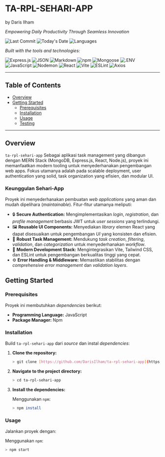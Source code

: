 # TA-RPL-SEHARI-APP
by Daris Ilham

*Empowering Daily Productivity Through Seamless Innovation*

![Last Commit](https://img.shields.io/github/last-commit/DarisIlham/ta-rpl-sehari-app) ![Today's Date](https://img.shields.io/badge/today-{{DATE_PLACEHOLDER}}-blue)  ![Languages](https://img.shields.io/github/languages/count/DarisIlham/ta-rpl-sehari-app)

*Built with the tools and technologies:*

![Express.js](https://img.shields.io/badge/Express.js-000000?style=for-the-badge&logo=express&logoColor=white)
![JSON](https://img.shields.io/badge/JSON-000000?style=for-the-badge&logo=json&logoColor=white)
![Markdown](https://img.shields.io/badge/Markdown-000000?style=for-the-badge&logo=markdown&logoColor=white)
![npm](https://img.shields.io/badge/npm-CB3837?style=for-the-badge&logo=npm&logoColor=white)
![Mongoose](https://img.shields.io/badge/Mongoose-800000?style=for-the-badge&logo=mongoose&logoColor=white)
![.ENV](https://img.shields.io/badge/.ENV-ECD500?style=for-the-badge&logo=dotenv&logoColor=black)
![JavaScript](https://img.shields.io/badge/JavaScript-F7DF1E?style=for-the-badge&logo=javascript&logoColor=black)
![Nodemon](https://img.shields.io/badge/Nodemon-76D04B?style=for-the-badge&logo=nodemon&logoColor=white)
![React](https://img.shields.io/badge/React-61DAFB?style=for-the-badge&logo=react&logoColor=black)
![Vite](https://img.shields.io/badge/Vite-646CFF?style=for-the-badge&logo=vite&logoColor=white)
![ESLint](https://img.shields.io/badge/ESLint-4B32C3?style=for-the-badge&logo=eslint&logoColor=white)
![Axios](https://img.shields.io/badge/Axios-5A29E4?style=for-the-badge&logo=axios&logoColor=white)

---

## Table of Contents

* [Overview](#overview)
* [Getting Started](#getting-started)
    * [Prerequisites](#prerequisites)
    * [Installation](#installation)
    * [Usage](#usage)
    * [Testing](#testing)

---

## Overview

`ta-rpl-sehari-app` Sebagai aplikasi task management yang dibangun dengan MERN Stack (MongoDB, Express.js, React, Node.js), proyek ini memanfaatkan modern tooling untuk menyederhanakan pengembangan web apps. Fokus utamanya adalah pada scalable deployment, user authentication yang solid, task organization yang efisien, dan modular UI.

### Keunggulan Sehari-App

Proyek ini menyederhanakan pembuatan *web applications* yang aman dan mudah dipelihara (*maintainable*). Fitur-fitur utamanya meliputi:

* 🔒 **Secure Authentication:** Mengimplementasikan *login*, *registration*, dan *profile management* berbasis JWT untuk *user sessions* yang terlindungi.
* 🖼️ **Reusable UI Components:** Menyediakan *library* elemen React yang dapat disesuaikan untuk pengembangan *UI* yang konsisten dan efisien.
* 📝 **Robust Task Management:** Mendukung *task creation*, *filtering*, *validation*, dan *categorization* untuk menyederhanakan *workflow*.
* 🚀 **Modern Development Stack:** Mengintegrasikan Vite, Tailwind CSS, dan ESLint untuk pengembangan berkualitas tinggi yang cepat.
* ⚙️ **Error Handling & Middleware:** Memastikan stabilitas dengan *comprehensive error management* dan *validation layers*.

## Getting Started

### Prerequisites

Proyek ini membutuhkan *dependencies* berikut:

* **Programming Language:** JavaScript
* **Package Manager:** Npm

### Installation

Build `ta-rpl-sehari-app` dari *source* dan instal *dependencies*:

1.  **Clone the repository:**
    ```bash
    > git clone [https://github.com/DarisIlham/ta-rpl-sehari-app](https://github.com/DarisIlham/ta-rpl-sehari-app)
    ```
2.  **Navigate to the project directory:**
    ```bash
    > cd ta-rpl-sehari-app
    ```
3.  **Install the dependencies:**

    Menggunakan `npm`:
    ```bash
    > npm install
    ```

### Usage

Jalankan proyek dengan:

Menggunakan `npm`:
```bash
> npm start
